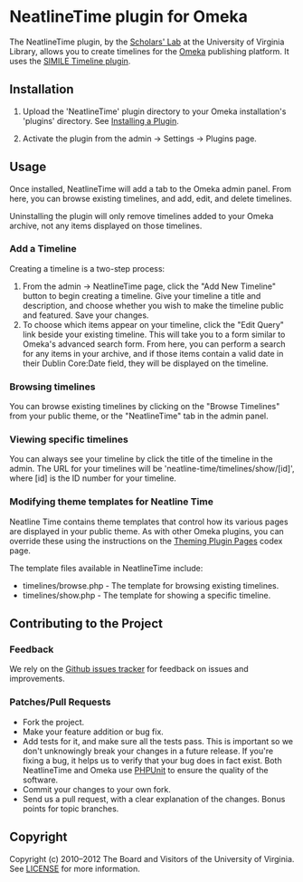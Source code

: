 # NeatlineTime plugin for Omeka

The NeatlineTime plugin, by the [Scholars' Lab][scholarslab] at the University of
Virginia Library, allows you to create timelines for the [Omeka][omeka] publishing
platform. It uses the [SIMILE Timeline plugin][simile-timeline].

## Installation

1. Upload the 'NeatlineTime' plugin directory to your Omeka installation's 'plugins'
directory. See [Installing a Plugin][installing-a-plugin].

2. Activate the plugin from the admin → Settings → Plugins page.

## Usage

Once installed, NeatlineTime will add a tab to the Omeka admin panel. From here, you can browse existing timelines, and add, edit, and delete timelines.

Uninstalling the plugin will only remove timelines added to your Omeka archive, not any items displayed on those timelines.

### Add a Timeline

Creating a timeline is a two-step process:

1. From the admin → NeatlineTime page, click the "Add New Timeline" button to begin creating a timeline. Give your timeline a title and description, and choose whether you wish to make the timeline public and featured. Save your changes.
2. To choose which items appear on your timeline, click the "Edit Query" link beside your existing timeline. This will take you to a form similar to Omeka's advanced search form. From here, you can perform a search for any items in your archive, and if those items contain a valid date in their Dublin Core:Date field, they will be displayed on the timeline.

### Browsing timelines

You can browse existing timelines by clicking on the "Browse Timelines" from your public theme, or the "NeatlineTime" tab in the admin panel.

### Viewing specific timelines

You can always see your timeline by click the title of the timeline in the admin. The URL for your timelines will be 'neatline-time/timelines/show/[id]', where [id] is the ID number for your timeline.

### Modifying theme templates for Neatline Time

Neatline Time contains theme templates that control how its various pages are displayed in your public theme. As with other Omeka plugins, you can override these using the instructions on the [Theming Plugin Pages][themeing-plugin-pages] codex page.

The template files available in NeatlineTime include:

* timelines/browse.php - The template for browsing existing timelines.
* timelines/show.php - The template for showing a specific timeline.

## Contributing to the Project

### Feedback
We rely on the [Github issues tracker][issues] for feedback on issues
and improvements.

### Patches/Pull Requests
 
* Fork the project.
* Make your feature addition or bug fix.
* Add tests for it, and make sure all the tests pass. This is important so we don't unknowingly break your changes in a future release. If you're fixing a bug, it helps us to verify that your bug does in fact exist. Both NeatlineTime and Omeka use [PHPUnit][phpunit] to ensure the quality of the software.
* Commit your changes to your own fork.
* Send us a pull request, with a clear explanation of the changes. Bonus points for topic branches.

## Copyright

Copyright (c) 2010–2012 The Board and Visitors of the University of Virginia.
See [LICENSE][license] for more information.

[scholarslab]: http://scholarslab.org/ "http://scholarslab.org/"
[omeka]: http://omeka.org "http://omeka.org"
[simile-timeline]: http://www.simile-widgets.org/wiki/Timeline "http://www.simile-widgets.org/wiki/Timeline"
[installing-a-plugin]: http://omeka.org/codex/Installing_a_Plugin "http://omeka.org/codex/Installing_a_Plugin"
[license]: LICENSE "LICENSE"
[issues]: http://github.com/scholarslab/NeatlineTime/issues/ "Issues for Neatline Time"
[phpunit]: http://www.phpunit.de/manual/current/en/ "PHP Unit"
[themeing-plugin-pages]: http://omeka.org/codex/Theming_Plugin_Pages "Theming Plugin Pages"
